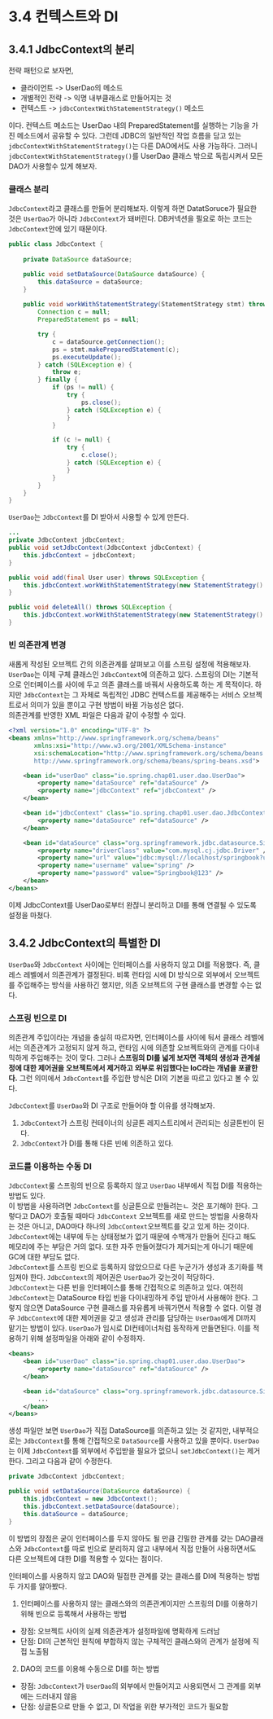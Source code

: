 # 3.4 컨텍스트와 DI
## 3.4.1 JdbcContext의 분리
전략 패턴으로 보자면,
* 클라이언트 -> UserDao의 메소드
* 개별적인 전략 -> 익명 내부클래스로 만들어지는 것
* 컨텍스트 -> `jdbcContextWithStatementStrategy()` 메소드  

이다. 컨텍스트 메소드는 UserDao 내의 PreparedStatement를 실행하는 기능을 가진 메소드에서 공유할 수 있다. 그런데 JDBC의 일반적인 작업 흐름을 담고 있는 `jdbcContextWithStatementStrategy()`는 다른 DAO에서도 사용 가능하다. 그러니 `jdbcContextWithStatementStrategy()`를 UserDao 클래스 밖으로 독립시켜서 모든 DAO가 사용할수 있게 해보자. 

### 클래스 분리
`JdbcContext`라고 클래스를 만들어 분리해보자. 이렇게 하면 DatatSoruce가 필요한 것은 `UserDao`가 아니라 `JdbcContext`가 돼버린다. DB커넥션을 필요로 하는 코드는 `JdbcContext`안에 있기 때문이다.
``` java
public class JdbcContext {
    
    private DataSource dataSource;

    public void setDataSource(DataSource dataSource) {
        this.dataSource = dataSource;
    }
    
    public void workWithStatementStrategy(StatementStrategy stmt) throws SQLException {
        Connection c = null;
        PreparedStatement ps = null;

        try {
            c = dataSource.getConnection();
            ps = stmt.makePreparedStatement(c);
            ps.executeUpdate();
        } catch (SQLException e) {
            throw e;
        } finally {
            if (ps != null) {
                try {
                    ps.close();
                } catch (SQLException e) {
                }
            }

            if (c != null) {
                try {
                    c.close();
                } catch (SQLException e) {
                }
            }
        }
    }
}
```
`UserDao`는 `JdbcContext`를 DI 받아서 사용할 수 있게 만든다.
``` java
...
private JdbcContext jdbcContext;
public void setJdbcContext(JdbcContext jdbcContext) {
    this.jdbcContext = jdbcContext;
}

public void add(final User user) throws SQLException {
    this.jdbcContext.workWithStatementStrategy(new StatementStrategy() {...});
}

public void deleteAll() throws SQLException {
    this.jdbcContext.workWithStatementStrategy(new StatementStrategy() {...});
}
```
### 빈 의존관계 변경
새롭게 작성된 오브젝트 간의 의존관계를 살펴보고 이를 스프링 설정에 적용해보자.  
`UserDao`는 이제 구체 클래스인 `JdbcContext`에 의존하고 있다. 스프링의 DI는 기본적으로 인터페이스를 사이에 두고 의존 클래스를 바꿔서 사용하도록 하는 게 목적이다. 하지만 `JdbcContext`는 그 자체로 독립적인 JDBC 컨텍스트를 제공해주는 서비스 오브젝트로서 의미가 있을 뿐이고 구현 방법이 바뀔 가능성은 없다.  
의존관계를 반영한 XML 파일은 다음과 같이 수정할 수 있다. 
``` xml
<?xml version="1.0" encoding="UTF-8" ?>
<beans xmlns="http://www.springframework.org/schema/beans"
       xmlns:xsi="http://www.w3.org/2001/XMLSchema-instance"
       xsi:schemaLocation="http://www.springframework.org/schema/beans
       http://www.springframework.org/schema/beans/spring-beans.xsd">

    <bean id="userDao" class="io.spring.chap01.user.dao.UserDao">
        <property name="dataSource" ref="dataSource" />
        <property name="jdbcContext" ref="jdbcContext" />
    </bean>

    <bean id="jdbcContext" class="io.spring.chap01.user.dao.JdbcContext">
        <property name="dataSource" ref="dataSource" />
    </bean>

    <bean id="dataSource" class="org.springframework.jdbc.datasource.SimpleDriverDataSource">
        <property name="driverClass" value="com.mysql.cj.jdbc.Driver" />
        <property name="url" value="jdbc:mysql://localhost/springbook?useSSL=false&amp;allowPublicKeyRetrieval=true" />
        <property name="username" value="spring" />
        <property name="password" value="Springbook@123" />
    </bean>
</beans>
```
이제 JdbcContext를 UserDao로부터 완젆니 분리하고 DI를 통해 연결될 수 있도록 설정을 마쳤다.

## 3.4.2 JdbcContext의 특별한 DI
`UserDao`와 `JdbcContext` 사이에는 인터페이스를 사용하지 않고 DI를 적용했다. 즉, 클레스 레벨에서 의존관계가 결정된다. 비록 런타임 시에 DI 방식으로 외부에서 오브젝트를 주입해주는 방식을 사용하긴 했지만, 의존 오브젝트의 구현 클래스를 변경할 수는 없다.

### 스프링 빈으로 DI
의존관계 주입이라는 개념을 충실히 따르자면, 인터페이스를 사이에 둬서 클래스 레벨에서는 의존관계가 고정되지 않게 하고, 런타임 시에 의존할 오브젝트와의 관계를 다이내믹하게 주입해주는 것이 맞다. 그러나 **스프링의 DI를 넓게 보자면 객체의 생성과 관계설정에 대한 제어권을 오브젝트에서 제거하고 외부로 위임했다는 IoC라는 개념을 포괄한다.** 그런 의미에서 `JdbcContext`를 주입한 방식은 DI의 기본을 따르고 있다고 볼 수 있다.  

`JdbcContext`를 `UserDao`와 DI 구조로 만들어야 할 이유를 생각해보자. 
1. `JdbcContext`가 스프링 컨테이너의 싱글톤 레지스트리에서 관리되는 싱글톤빈이 된다.
2. `JdbcContext`가 DI를 통해 다른 빈에 의존하고 있다. 

### 코드를 이용하는 수동 DI
`JdbcContext`룰 스프링의 빈으로 등록하지 않고  `UserDao` 내부에서 직접 DI를 적용하는 방법도 있다.  
이 방법을 사용하려면 `JdbcContext`를 싱글톤으로 만들려는ㄴ 것은 포기해야 한다. 그렇다고 DAO가 호출될 때마다 `JdbcContext` 오브젝트를 새로 만드는 방법을 사용하자는 것은 아니고, DAO마다 하나의 `JdbcContext`오브젝트를 갖고 있게 하는 것이다. `JdbcContext`에는 내부에 두는 상태정보가 없기 때문에 수백개가 만들어 진다고 해도 메모리에 주는 부담은 거의 없다. 또한 자주 만들어졌다가 제거되는게 아니기 때문에 GC에 대한 부담도 없다.  
`JdbcContext`를 스프링 빈으로 등록하지 않았으므로 다른 누군가가 생성과 초기화를 책임져야 한다. `JdbcContext`의 제어권은 `UserDao`가 갖는것이 적당하다.  
`JdbcContext`는 다른 빈을 인터페이스를 통해 간접적으로 의존하고 있다. 여전히 `JdbcContext`는 DataSource 타입 빈을 다이내밍하게 주입 받아서 사용해야 한다. 그렇지 않으면 DataSource 구현 클래스를 자유롭게 바꿔가면서 적용할 수 없다. 이럴 경우 `JdbcContext`에 대한 제어권을 갖고 생성과 관리를 담당하는 `UserDao`에게 DI까지 맡기는 방법이 있다. `UserDao`가 임시로 DI컨테이너처럼 동작하게 만들면된다. 이를 적용하기 위해 설정파일을 아래와 같이 수정하자. 
``` xml
<beans>
    <bean id="userDao" class="io.spring.chap01.user.dao.UserDao">
        <property name="dataSource" ref="dataSource" />
    </bean>

    <bean id="dataSource" class="org.springframework.jdbc.datasource.SimpleDriverDataSource">
        ...
    </bean>
</beans>
```
생성 파일만 보면 `UserDao`가 직접 DataSource를 의존하고 있는 것 같지만, 내부적으로는 `JdbcContext`를 통해 간접적으로 `DataSource`를 사용하고 있을 뿐이다. `UserDao`는 이제 `JdbcContext`를 외부에서 주입받을 필요가 없으니 `setJdbcContext()`는 제거한다. 그리고 다음과 같이 수정한다.
``` java
private JdbcContext jdbcContext;

public void setDataSource(DataSource dataSource) {
    this.jdbcContext = new JdbcContext();
    this.jdbcContext.setDataSource(dataSource);
    this.dataSource = dataSource;
}
```
이 방법의 장점은 굳이 인터페이스를 두지 않아도 될 만큼 긴밀한 관계를 갖는 DAO클래스와 `JdbcContext`를 따로 빈으로 분리하지 않고 내부에서 직접 만들어 사용하면서도 다른 오브젝트에 대한 DI를 적용할 수 있다는 점이다.  

인터페이스를 사용하지 않고 DAO와 밀접한 관계를 갖는 클래스를 DI에 적용하는 방법 두 가지를 알아봤다. 
1. 인터페이스를 사용하지 않는 클래스와의 의존관계이지만 스프링의 DI를 이용하기 위해 빈으로 등록해서 사용하는 방법 
* 장점: 오브젝트 사이의 실제 의존관계가 설정파일에 명확하게 드러남
* 단점: DI의 근본적인 원칙에 부합하지 않는 구체적인 클래스와의 관계가 설정에 직접 노출됨
2. DAO의 코드를 이용해 수동으로 DI를 하는 방법
* 장점: `JdbcContext`가 `UserDao`의 외부에서 만들어지고 사용되면서 그 관계를 외부에는 드러내지 않음
* 단점: 싱글톤으로 만들 수 없고, DI 작업을 위한 부가적인 코드가 필요함